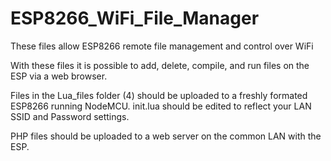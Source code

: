 # ESP8266_WiFi_File_Manager
These files allow ESP8266 remote file management and control over WiFi

With these files it is possible to add, delete, compile, and run files on the ESP via a web browser.


Files in the Lua_files folder (4) should be uploaded to a freshly formated ESP8266 running NodeMCU.
init.lua should be edited to reflect your LAN SSID and Password settings.

PHP files should be uploaded to a web server on the common LAN with the ESP.
